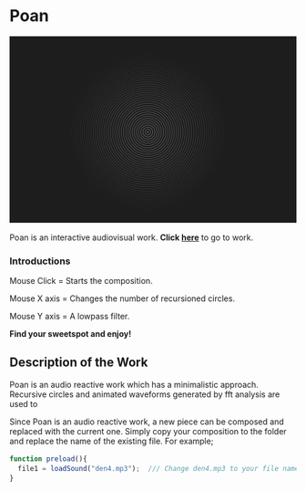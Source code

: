 # Poan

![Image of Yaktocat](https://github.com/IlginIcozu/poan/blob/main/poan.png)


Poan is an interactive audiovisual work. **Click [here](https://ilginicozu.github.io/poan/)** to go to work.

### Introductions

Mouse Click = Starts the composition.

Mouse X axis = Changes the number of recursioned circles.

Mouse Y axis = A lowpass filter.


**Find your sweetspot and enjoy!**


## Description of the Work

Poan is an audio reactive work which has a minimalistic approach. Recursive circles and animated waveforms generated by fft analysis are used to   

Since Poan is an audio reactive work, a new piece can be composed and replaced with the current one. Simply copy your composition to the folder and replace the name of the existing file. For example; 

```javascript
function preload(){
  file1 = loadSound("den4.mp3");  /// Change den4.mp3 to your file name and type.
}
```

